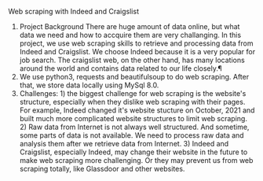 Web scraping with Indeed and Craigslist


1. Project Background
There are huge amount of data online, but what data we need and how to accquire them are very challanging. In this project, we use web scraping skills to retrieve and processing data from Indeed and Craigslist. We choose Indeed because it is a very popular for job search. The craigslist web, on the other hand, has many locations around the world and contains data related to our life closely.¶
2. We use python3, requests and beautifulsoup to do web scraping. After that, we store data locally using MySql 8.0.
3. Challenges: 1) the biggest challenge for web scraping is the website's structure, especially when they dislike web scraping with their pages. For example, Indeed changed it's website stucture on October, 2021 and built much more complicated website structures to limit web scraping. 2) Raw data from Internet is not always well structured. And sometime, some parts of data is not available. We need to process raw data and analysis them after we retrieve data from Internet. 3) Indeed and Craigslist, especially Indeed, may change their website in the future to make web scraping more challenging. Or they may prevent us from web scraping totally, like Glassdoor and other websites.
